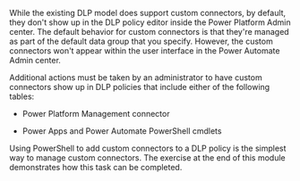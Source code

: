 While the existing DLP model does support custom connectors, by default,
they don't show up in the DLP policy editor inside the Power Platform
Admin center. The default behavior for
custom connectors is that they're managed as part of the default data
group that you specify. However, the custom connectors won't appear
within the user interface in the Power Automate Admin center. 

Additional actions must be taken by an administrator 
to have custom connectors show up in DLP policies that include either
of the following tables:

-   Power Platform Management connector

-   Power Apps and Power Automate PowerShell cmdlets

Using PowerShell to add custom connectors to a DLP policy is the
simplest way to manage custom connectors. The exercise at the end of
this module demonstrates how this task can be completed.
